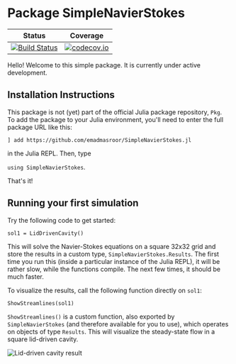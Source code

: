 # Package SimpleNavierStokes

| Status | Coverage |
| :----: | :----: |
| [![Build Status](https://travis-ci.org/emadmasroor/SimpleNavierStokes.jl.svg?branch=master)](https://travis-ci.org/emadmasroor/SimpleNavierStokes.jl) | [![codecov.io](http://codecov.io/github/emadmasroor/SimpleNavierStokes.jl/coverage.svg?branch=master)](http://codecov.io/github/emadmasroor/SimpleNavierStokes.jl?branch=master) |

Hello! Welcome to this simple package. It is currently under active development.

## Installation Instructions

This package is not (yet) part of the official Julia package repository, `Pkg`. To add the package to your Julia environment, you'll need to enter the full package URL like this:

`] add https://github.com/emadmasroor/SimpleNavierStokes.jl`

in the Julia REPL. Then, type 

`using SimpleNavierStokes`.

That's it!

## Running your first simulation

Try the following code to get started:

```
sol1 = LidDrivenCavity()
``` 

This will solve the Navier-Stokes equations on a square 32x32 grid and store the results in a custom type, `SimpleNavierStokes.Results`. The first time you run this (inside a particular instance of the Julia REPL), it will be rather slow, while the functions compile. The next few times, it should be much faster.

To visualize the results, call the following function directly on `sol1`:

```
ShowStreamlines(sol1)
```

`ShowStreamlines()` is a custom function, also exported by `SimpleNavierStokes` (and therefore available for you to use), which operates on objects of type `Results`. This will visualize the steady-state flow in a square lid-driven cavity.

![Lid-driven cavity result](https://github.com/emadmasroor/SimpleNavierStokes.jl/assets/Square64.png)
